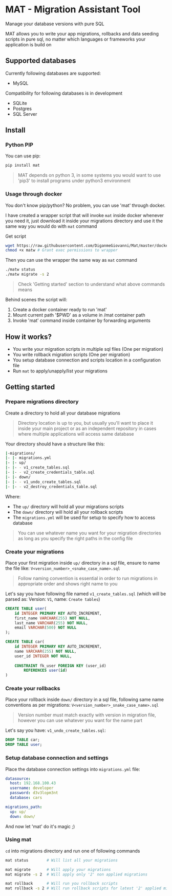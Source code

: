 # MAT - Migration Assistant Tool

Manage your database versions with pure SQL

MAT allows you to write your app migrations, rollbacks and data seeding scripts in pure sql, no matter which languages or frameworks your application is build on

## Supported databases

Currently following databases are supported:

- MySQL

Compatibility for following databases is in development

- SQLite
- Postgres
- SQL Server 

## Install

### Python PIP

You can use pip:
```bash
pip install mat
```
> MAT depends on python 3, in some systems you would want to use 'pip3' to install programs under python3 environment

### Usage through docker

You don't know pip/python? No problem, you can use 'mat' through docker.

I have created a wrapper script that will invoke `mat` inside docker whenever you need it, just download it inside your migrations directory and use it the same way you would do with `mat` command

Get script
```bash
wget https://raw.githubusercontent.com/DiganmeGiovanni/Mat/master/docker/matw
chmod +x matw # Grant exec permissions to wrapper
```

Then you can use the wrapper the same way as `mat` command
```bash
./matw status
./matw migrate -s 2
```

> Check 'Getting started' section to understand what above commands means

Behind scenes the script will:
1. Create a docker container ready to run 'mat'
2. Mount current path '$PWD' as a volume in /mat container path
3. Invoke 'mat' command inside container by forwarding arguments

## How it works?

* You write your migration scripts in multiple sql files (One per migration)
* You write rollback migration scripts (One per migration)
* You setup database connection and scripts location in a configuration file
* Run `mat` to apply/unapply/list your migrations

## Getting started

### Prepare migrations directory

Create a directory to hold all your database migrations

> Directory location is up to you, but usually you'll want to place it
> inside your main project or as an independent repository in cases where
> multiple applications will access same database

Your directory should have a structure like this:

```bash
|-migrations/
|- |- migrations.yml 
|- |- up/
|- |- - v1_create_tables.sql
|- |- - v2_create_credentials_table.sql
|- |- down/
|- |- - v1_undo_create_tables.sql
|- |- - v2_destroy_credentials_table.sql
```

Where:
- The `up/` directory will hold all your migrations scripts
- The `down/` directory will hold all your rollback scripts
- The `migrations.yml` will be used for setup to specify how to access database

> You can use whatever name you want for your migration directories as long as
> you specify the right paths in the config file


### Create your migrations

Place your first migration inside `up/` directory in a sql file, ensure to name the file like: `V<version_number>_<snake_case_name>.sql`

> Follow naming convention is essential in order to run migrations
> in appropriate order and shows right name to you
 
Let's say you have following file named `v1_create_tables.sql` (which will be parsed as: Version: `V1`, name: `Create tables`)

```sql
CREATE TABLE user(
    id INTEGER PRIMARY KEY AUTO_INCREMENT,
    first_name VARCHAR(255) NOT NULL,
    last_name VARCHAR(255) NOT NULL,
    email VARCHAR(500) NOT NULL
);

CREATE TABLE car(
    id INTEGER PRIMARY KEY AUTO_INCREMENT,
    name VARCHAR(255) NOT NULL,
    user_id INTEGER NOT NULL,
    
    CONSTRAINT fk_user FOREIGN KEY (user_id)
        REFERENCES user(id)
)
```

### Create your rollbacks

Place your rollback inside `down/` directory in a sql file, following same name conventions as per migrations: `V<version_number>_snake_case_name>.sql`

> Version number must match exactly with version in migration file, however you can use
> whatever you want for the name part
 
Let's say you have: `v1_undo_create_tables.sql`:
 ```sql
DROP TABLE car;
DROP TABLE user;
 ```

### Setup database connection and settings

Place the database connection settings into `migrations.yml` file:

```yaml
datasource:
  host: 192.168.100.43
  username: developer
  password: d3v3lopm3nt
  database: cars

migrations_path:
  up: up/
  down: down/
```

And now let 'mat' do it's magic ;)

### Using mat

`cd` into migrations directory and run one of following commands

```bash
mat status        # Will list all your migrations

mat migrate       # Will apply your migrations
mat migrate -s 2  # Will apply only '2' non applied migrations

mat rollback      # Will run you rollback scripts
mat rollback -s 2 # Will run rollback scripts for latest '2' applied migrations
```

